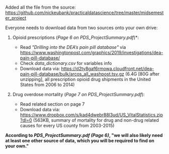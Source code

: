 Added all the file from the source: https://github.com/nickeubank/practicaldatascience/tree/master/midsemester_project

Everyone needs to download data from two sources onto your own drive:

1. Opioid prescriptions (*Page 6 on PDS_ProjectSummary.pdf*)*: 
    - Read *"Drilling into the DEA’s pain pill database"* via https://www.washingtonpost.com/graphics/2019/investigations/dea-pain-pill-database/
    - Check *data_dictionary.csv* for variables info
    - Download data via: https://d2ty8gaf6rmowa.cloudfront.net/dea-pain-pill-database/bulk/arcos_all_washpost.tsv.gz (6.4G [80G after unzipping], all prescription opioid drug shipments in the United States from 2006 to 2014)

1. Drug overdose mortality (*Page 7 on PDS_ProjectSummary.pdf*):
    - Read related section on page 7
    - Download data via: https://www.dropbox.com/s/kad4dwebr88l3ud/US_VitalStatistics.zip?dl=0 (563KB, summary of mortality for drug and non-drug related causes for every US county from 2003-2015)

**According to *PDS_ProjectSummary.pdf (Page 6)*, "we will also likely need at least one other source of data, which you will be required to find on your own."**